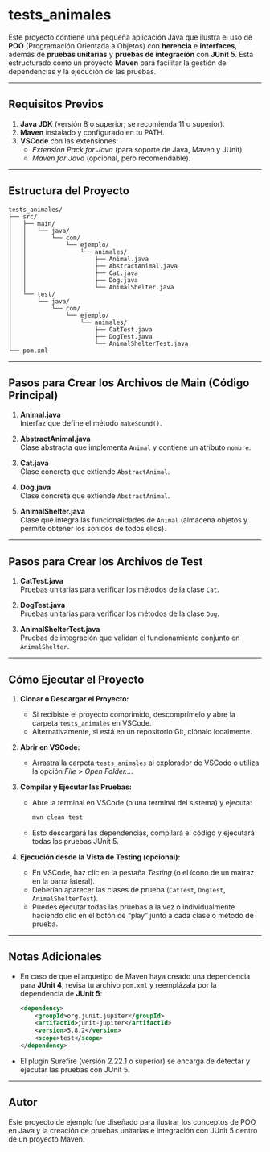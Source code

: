 # tests_animales

Este proyecto contiene una pequeña aplicación Java que ilustra el uso de **POO** (Programación Orientada a Objetos) con **herencia** e **interfaces**, además de **pruebas unitarias** y **pruebas de integración** con **JUnit 5**. Está estructurado como un proyecto **Maven** para facilitar la gestión de dependencias y la ejecución de las pruebas.

---

## Requisitos Previos

1. **Java JDK** (versión 8 o superior; se recomienda 11 o superior).
2. **Maven** instalado y configurado en tu PATH.
3. **VSCode** con las extensiones:
   - *Extension Pack for Java* (para soporte de Java, Maven y JUnit).
   - *Maven for Java* (opcional, pero recomendable).

---

## Estructura del Proyecto

```
tests_animales/
├── src/
│   ├── main/
│   │   └── java/
│   │       └── com/
│   │           └── ejemplo/
│   │               └── animales/
│   │                   ├── Animal.java
│   │                   ├── AbstractAnimal.java
│   │                   ├── Cat.java
│   │                   ├── Dog.java
│   │                   └── AnimalShelter.java
│   └── test/
│       └── java/
│           └── com/
│               └── ejemplo/
│                   └── animales/
│                       ├── CatTest.java
│                       ├── DogTest.java
│                       └── AnimalShelterTest.java
└── pom.xml
```

---

## Pasos para Crear los Archivos de Main (Código Principal)

1. **Animal.java**  
   Interfaz que define el método `makeSound()`.

2. **AbstractAnimal.java**  
   Clase abstracta que implementa `Animal` y contiene un atributo `nombre`.

3. **Cat.java**  
   Clase concreta que extiende `AbstractAnimal`.

4. **Dog.java**  
   Clase concreta que extiende `AbstractAnimal`.

5. **AnimalShelter.java**  
   Clase que integra las funcionalidades de `Animal` (almacena objetos y permite obtener los sonidos de todos ellos).

---

## Pasos para Crear los Archivos de Test

1. **CatTest.java**  
   Pruebas unitarias para verificar los métodos de la clase `Cat`.

2. **DogTest.java**  
   Pruebas unitarias para verificar los métodos de la clase `Dog`.

3. **AnimalShelterTest.java**  
   Pruebas de integración que validan el funcionamiento conjunto en `AnimalShelter`.

---

## Cómo Ejecutar el Proyecto

1. **Clonar o Descargar el Proyecto:**  
   - Si recibiste el proyecto comprimido, descomprímelo y abre la carpeta `tests_animales` en VSCode.
   - Alternativamente, si está en un repositorio Git, clónalo localmente.

2. **Abrir en VSCode:**  
   - Arrastra la carpeta `tests_animales` al explorador de VSCode o utiliza la opción *File > Open Folder...*.

3. **Compilar y Ejecutar las Pruebas:**  
   - Abre la terminal en VSCode (o una terminal del sistema) y ejecuta:
     ```bash
     mvn clean test
     ```
   - Esto descargará las dependencias, compilará el código y ejecutará todas las pruebas JUnit 5.

4. **Ejecución desde la Vista de Testing (opcional):**  
   - En VSCode, haz clic en la pestaña *Testing* (o el ícono de un matraz en la barra lateral).
   - Deberían aparecer las clases de prueba (`CatTest`, `DogTest`, `AnimalShelterTest`).
   - Puedes ejecutar todas las pruebas a la vez o individualmente haciendo clic en el botón de “play” junto a cada clase o método de prueba.

---

## Notas Adicionales

- En caso de que el arquetipo de Maven haya creado una dependencia para **JUnit 4**, revisa tu archivo `pom.xml` y reemplázala por la dependencia de **JUnit 5**:
  ```xml
  <dependency>
      <groupId>org.junit.jupiter</groupId>
      <artifactId>junit-jupiter</artifactId>
      <version>5.8.2</version>
      <scope>test</scope>
  </dependency>
  ```
- El plugin Surefire (versión 2.22.1 o superior) se encarga de detectar y ejecutar las pruebas con JUnit 5.

---

## Autor

Este proyecto de ejemplo fue diseñado para ilustrar los conceptos de POO en Java y la creación de pruebas unitarias e integración con JUnit 5 dentro de un proyecto Maven.
